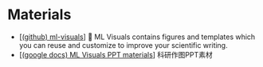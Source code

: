 
# Materials

* [[(github) ml-visuals](https://github.com/dair-ai/ml-visuals)] 🎨 ML Visuals contains figures and templates which you can reuse and customize to improve your scientific writing.
* [[(google docs) ML Visuals PPT materials](https://docs.google.com/presentation/d/11mR1nkIR9fbHegFkcFq8z9oDQ5sjv8E3JJp1LfLGKuk/edit)] 科研作图PPT素材
